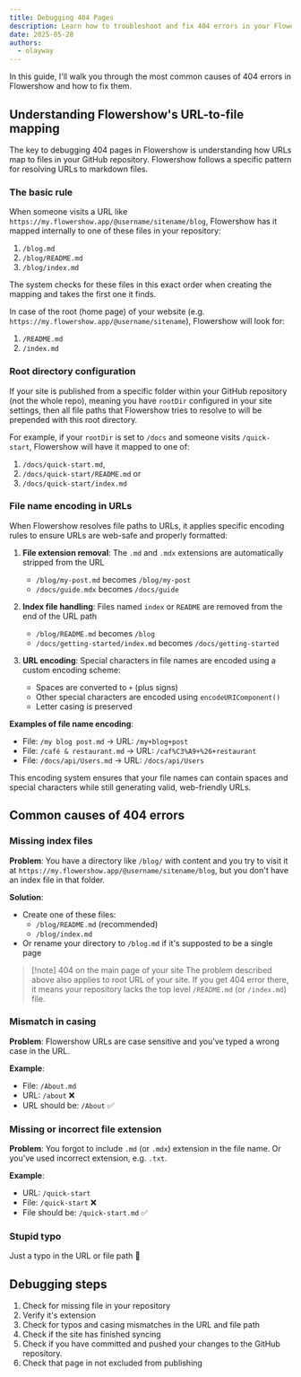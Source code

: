```yaml
---
title: Debugging 404 Pages
description: Learn how to troubleshoot and fix 404 errors in your Flowershow site by understanding the URL-to-file mapping system and common causes of missing pages.
date: 2025-05-28
authors:
  - olayway
---
```


In this guide, I'll walk you through the most common causes of 404 errors in Flowershow and how to fix them.

## Understanding Flowershow's URL-to-file mapping

The key to debugging 404 pages in Flowershow is understanding how URLs map to files in your GitHub repository. Flowershow follows a specific pattern for resolving URLs to markdown files.

### The basic rule

When someone visits a URL like `https://my.flowershow.app/@username/sitename/blog`, Flowershow has it mapped internally to one of these files in your repository:

1. `/blog.md`
2. `/blog/README.md`
3. `/blog/index.md` 

The system checks for these files in this exact order when creating the mapping and takes the first one it finds.

In case of the root (home page) of your website (e.g. `https://my.flowershow.app/@username/sitename`), Flowershow will look for:
1. `/README.md`
2. `/index.md` 

### Root directory configuration

If your site is published from a specific folder within your GitHub repository (not the whole repo), meaning you have `rootDir` configured in your site settings, then all file paths that Flowershow tries to resolve to will be prepended with this root directory.

For example, if your `rootDir` is set to `/docs` and someone visits `/quick-start`, Flowershow will have it mapped to one of:
1. `/docs/quick-start.md`,
2. `/docs/quick-start/README.md` or
3. `/docs/quick-start/index.md`

### File name encoding in URLs

When Flowershow resolves file paths to URLs, it applies specific encoding rules to ensure URLs are web-safe and properly formatted:

1. **File extension removal**: The `.md` and `.mdx` extensions are automatically stripped from the URL
   - `/blog/my-post.md` becomes `/blog/my-post`
   - `/docs/guide.mdx` becomes `/docs/guide`

2. **Index file handling**: Files named `index` or `README` are removed from the end of the URL path
   - `/blog/README.md` becomes `/blog`
   - `/docs/getting-started/index.md` becomes `/docs/getting-started`

3. **URL encoding**: Special characters in file names are encoded using a custom encoding scheme:
   - Spaces are converted to `+` (plus signs)
   - Other special characters are encoded using `encodeURIComponent()`
   - Letter casing is preserved

**Examples of file name encoding**:
- File: `/my blog post.md` → URL: `/my+blog+post`
- File: `/café & restaurant.md` → URL: `/caf%C3%A9+%26+restaurant`
- File: `/docs/api/Users.md` → URL: `/docs/api/Users`

This encoding system ensures that your file names can contain spaces and special characters while still generating valid, web-friendly URLs.

## Common causes of 404 errors

### Missing index files

**Problem**: You have a directory like `/blog/` with content and you try to visit it at `https://my.flowershow.app/@username/sitename/blog`, but you don't have an index file in that folder.

**Solution**:
- Create one of these files:
  - `/blog/README.md` (recommended)
  - `/blog/index.md`
- Or rename your directory to `/blog.md` if it's supposted to be a single page

> [!note] 404 on the main page of your site
> The problem described above also applies to root URL of your site. If you get 404 error there, it means your repository lacks the top level `/README.md` (or `/index.md`) file.

### Mismatch in casing

**Problem**: Flowershow URLs are case sensitive and you've typed a wrong case in the URL.

**Example**:
- File: `/About.md`
- URL: `/about` ❌
- URL should be: `/About` ✅

### Missing or incorrect file extension

**Problem**: You forgot to include `.md` (or `.mdx`) extension in the file name. Or you've used incorrect extension, e.g. `.txt`.

**Example**:
- URL: `/quick-start`
- File: `/quick-start` ❌
- File should be: `/quick-start.md` ✅

### Stupid typo

Just a typo in the URL or file path 🐛

## Debugging steps

1. Check for missing file in your repository
2. Verify it's extension
3. Check for typos and casing mismatches in the URL and file path
4. Check if the site has finished syncing
5. Check if you have committed and pushed your changes to the GitHub repository.
6. Check that page in not excluded from publishing
